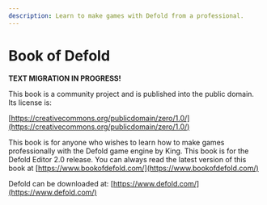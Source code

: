 ```yaml
---
description: Learn to make games with Defold from a professional.
---
```


# Book of Defold

**TEXT MIGRATION IN PROGRESS!**

This book is a community project and is published into the public domain. Its license is:

[https://creativecommons.org/publicdomain/zero/1.0/](https://creativecommons.org/publicdomain/zero/1.0/)

This book is for anyone who wishes to learn how to make games professionally with the Defold game engine by King. This book is for the Defold Editor 2.0 release. You can always read the latest version of this book at [https://www.bookofdefold.com/](https://www.bookofdefold.com/)

Defold can be downloaded at: [https://www.defold.com/](https://www.defold.com/)

